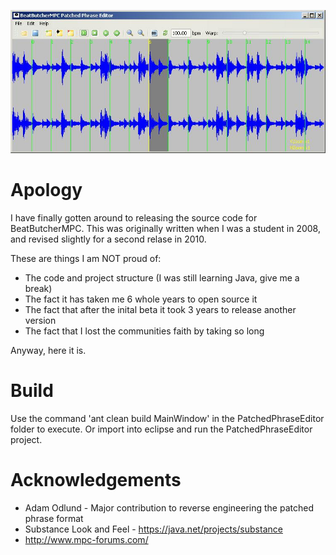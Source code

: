 ![Alt text](https://github.com/guyburton/beatbutchermpc/blob/master/screenshot.jpg?raw=true "Screenshot")

Apology
=======

I have finally gotten around to releasing the source code for BeatButcherMPC. 
This was originally written when I was a student in 2008, and revised slightly for a second relase in 2010. 

These are things I am NOT proud of:

* The code and project structure (I was still learning Java, give me a break)
* The fact it has taken me 6 whole years to open source it
* The fact that after the inital beta it took 3 years to release another version
* The fact that I lost the communities faith by taking so long

Anyway, here it is.

Build
=====

Use the command 'ant clean build MainWindow' in the PatchedPhraseEditor folder to execute. Or import into eclipse and run the PatchedPhraseEditor project.

Acknowledgements
================

* Adam Odlund - Major contribution to reverse engineering the patched phrase format
* Substance Look and Feel - https://java.net/projects/substance
* http://www.mpc-forums.com/

